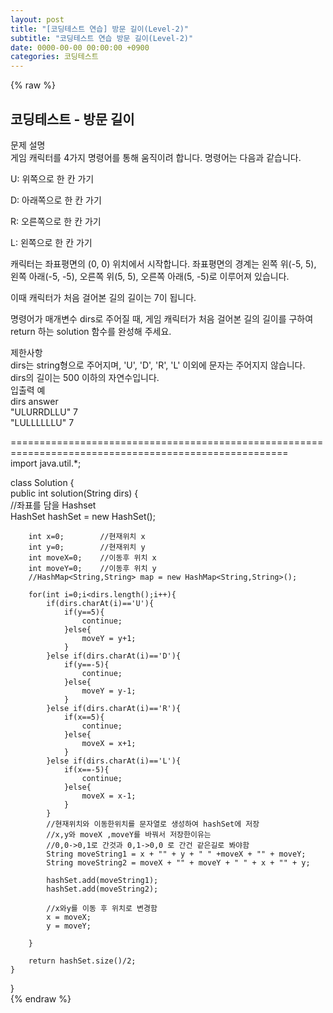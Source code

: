 ```yaml
---  
layout: post  
title: "[코딩테스트 연습] 방문 길이(Level-2)"  
subtitle: "코딩테스트 연습 방문 길이(Level-2)"  
date: 0000-00-00 00:00:00 +0900  
categories: 코딩테스트  
---  
```

{% raw %}  
## 코딩테스트 - 방문 길이  
문제 설명  
게임 캐릭터를 4가지 명령어를 통해 움직이려 합니다. 명령어는 다음과 같습니다.  
  
U: 위쪽으로 한 칸 가기  
  
D: 아래쪽으로 한 칸 가기  
  
R: 오른쪽으로 한 칸 가기  
  
L: 왼쪽으로 한 칸 가기  
  
캐릭터는 좌표평면의 (0, 0) 위치에서 시작합니다. 좌표평면의 경계는 왼쪽 위(-5, 5), 왼쪽 아래(-5, -5), 오른쪽 위(5, 5), 오른쪽 아래(5, -5)로 이루어져 있습니다.  
  
이때 캐릭터가 처음 걸어본 길의 길이는 7이 됩니다.  
  
명령어가 매개변수 dirs로 주어질 때, 게임 캐릭터가 처음 걸어본 길의 길이를 구하여 return 하는 solution 함수를 완성해 주세요.  
  
제한사항  
dirs는 string형으로 주어지며, 'U', 'D', 'R', 'L' 이외에 문자는 주어지지 않습니다.  
dirs의 길이는 500 이하의 자연수입니다.  
입출력 예  
dirs	answer  
"ULURRDLLU"	7  
"LULLLLLLU"	7  
  
======================================================================================================  
import java.util.*;  
  
class Solution {  
    public int solution(String dirs) {  
        //좌표를 담을 Hashset  
        HashSet<String> hashSet = new HashSet<String>();  
  
        int x=0;        //현재위치 x  
        int y=0;        //현재위치 y  
        int moveX=0;    //이동후 위치 x  
        int moveY=0;    //이동후 위치 y  
        //HashMap<String,String> map = new HashMap<String,String>();  
  
        for(int i=0;i<dirs.length();i++){  
            if(dirs.charAt(i)=='U'){  
                if(y==5){  
                    continue;  
                }else{  
                    moveY = y+1;  
                }  
            }else if(dirs.charAt(i)=='D'){  
                if(y==-5){  
                    continue;  
                }else{  
                    moveY = y-1;  
                }  
            }else if(dirs.charAt(i)=='R'){  
                if(x==5){  
                    continue;  
                }else{  
                    moveX = x+1;  
                }  
            }else if(dirs.charAt(i)=='L'){  
                if(x==-5){  
                    continue;  
                }else{  
                    moveX = x-1;  
                }  
            }  
            //현재위치와 이동한위치를 문자열로 생성하여 hashSet에 저장  
            //x,y와 moveX ,moveY를 바꿔서 저장한이유는  
            //0,0->0,1로 간것과 0,1->0,0 로 간건 같은길로 봐야함  
            String moveString1 = x + "" + y + " " +moveX + "" + moveY;  
            String moveString2 = moveX + "" + moveY + " " + x + "" + y;  
  
            hashSet.add(moveString1);  
            hashSet.add(moveString2);  
  
            //x와y를 이동 후 위치로 변경함  
            x = moveX;  
            y = moveY;  
  
        }  
  
        return hashSet.size()/2;  
    }  
}  
{% endraw %}